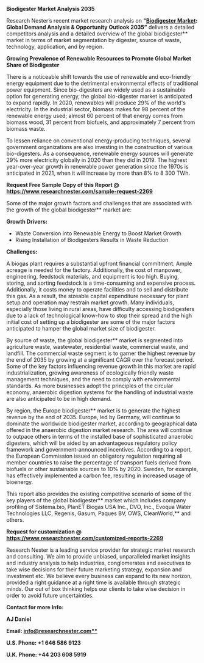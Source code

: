 ﻿**Biodigester Market Analysis 2035**

Research Nester’s recent market research analysis on **“[Biodigester Market](https://www.researchnester.com/reports/global-biodigester-market/2269): Global Demand Analysis & Opportunity Outlook 2035”** delivers a detailed competitors analysis and a detailed overview of the global biodigester** market in terms of market segmentation by digester, source of waste, technology, application, and by region. 

**Growing Prevalence of Renewable Resources to Promote Global Market Share of Biodigester**

There is a noticeable shift towards the use of renewable and eco-friendly energy equipment due to the detrimental environmental effects of traditional power equipment. Since bio-digesters are widely used as a sustainable option for generating energy, the global bio-digester market is anticipated to expand rapidly. In 2020, renewables will produce 29% of the world's electricity. In the industrial sector, biomass makes for 98 percent of the renewable energy used; almost 60 percent of that energy comes from biomass wood, 31 percent from biofuels, and approximately 7 percent from biomass waste. 

To lessen reliance on conventional energy-producing techniques, several government organizations are also investing in the construction of various bio-digesters. As a consequence, renewable energy sources will generate 29% more electricity globally in 2020 than they did in 2019. The highest year-over-year growth in renewable power generation since the 1970s is anticipated in 2021, when it will increase by more than 8% to 8 300 TWh.

**Request Free Sample Copy of this Report @ <https://www.researchnester.com/sample-request-2269>** 

Some of the major growth factors and challenges that are associated with the growth of the global biodigester** market are:

**Growth Drivers:**

- Waste Conversion into Renewable Energy to Boost Market Growth
- Rising Installation of Biodigesters Results in Waste Reduction

**Challenges:**

A biogas plant requires a substantial upfront financial commitment. Ample acreage is needed for the factory. Additionally, the cost of manpower, engineering, feedstock materials, and equipment is too high. Buying, storing, and sorting feedstock is a time-consuming and expensive process. Additionally, it costs money to operate facilities and to sell and distribute this gas. As a result, the sizeable capital expenditure necessary for plant setup and operation may restrain market growth. Many individuals, especially those living in rural areas, have difficulty accessing biodigesters due to a lack of technological know-how to stop their spread and the high initial cost of setting up a biodigester are some of the major factors anticipated to hamper the global market size of biodigester.

By source of waste, the global biodigester** market is segmented into agriculture waste, wastewater, residential waste, commercial waste, and landfill. The commercial waste segment is to garner the highest revenue by the end of 2035 by growing at a significant CAGR over the forecast period. Some of the key factors influencing revenue growth in this market are rapid industrialization, growing awareness of ecologically friendly waste management techniques, and the need to comply with environmental standards. As more businesses adopt the principles of the circular economy, anaerobic digestion systems for the handling of industrial waste are also anticipated to be in high demand.

By region, the Europe biodigester** market is to generate the highest revenue by the end of 2035.  Europe, led by Germany, will continue to dominate the worldwide biodigester market, according to geographical data offered in the anaerobic digestion market research. The area will continue to outpace others in terms of the installed base of sophisticated anaerobic digesters, which will be aided by an advantageous regulatory policy framework and government-announced incentives. According to a report, the European Commission issued an obligatory regulation requiring all member countries to raise the percentage of transport fuels derived from biofuels or other sustainable sources to 10% by 2020. Sweden, for example, has effectively implemented a carbon fee, resulting in increased usage of bioenergy.

This report also provides the existing competitive scenario of some of the key players of the global biodigester** market which includes company profiling of Sistema.bio, PlanET Biogas USA Inc., DVO, Inc., Evoqua Water Technologies LLC, Regenis, Gasum, Paques BV, OWS, CleanWorld,** and others.

**Request for customization @ <https://www.researchnester.com/customized-reports-2269>**  

Research Nester is a leading service provider for strategic market research and consulting. We aim to provide unbiased, unparalleled market insights and industry analysis to help industries, conglomerates and executives to take wise decisions for their future marketing strategy, expansion and investment etc. We believe every business can expand to its new horizon, provided a right guidance at a right time is available through strategic minds. Our out of box thinking helps our clients to take wise decision in order to avoid future uncertainties.

**Contact for more Info:**

**AJ Daniel**

**Email: [info@researchnester.com**](mailto:info@researchnester.com)**

**U.S. Phone: +1 646 586 9123** 

**U.K. Phone: +44 203 608 5919**
